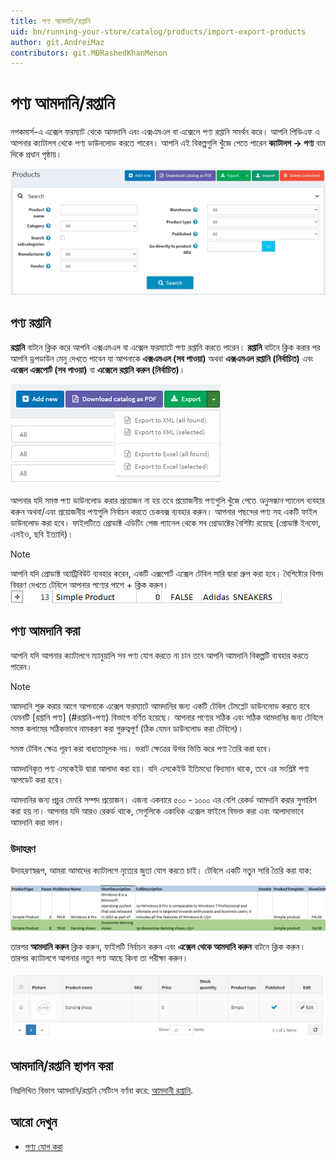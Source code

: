 ```yaml
---
title: পণ্য আমদানি/রপ্তানি
uid: bn/running-your-store/catalog/products/import-export-products
author: git.AndreiMaz
contributors: git.MDRashedKhanMenon
---
```


# পণ্য আমদানি/রপ্তানি

নপকমার্স-এ এক্সেল ফরম্যাট থেকে আমদানি এবং এক্সএমএল বা এক্সেলে পণ্য রপ্তানি সমর্থন করে। আপনি পিডিএফ এ আপনার ক্যাটালগ থেকে পণ্য ডাউনলোড করতে পারেন।
আপনি এই বিকল্পগুলি খুঁজে পেতে পারেন **ক্যাটালগ → পণ্য** বাম দিকে প্রধান পৃষ্ঠায়।

![পণ্য](_static/import-export-products/buttons.jpg)

## পণ্য রপ্তানি

 **রপ্তানি** বাটনে ক্লিক করে আপনি এক্সএমএল বা এক্সেল ফরম্যাটে পণ্য রপ্তানি করতে পারেন। **রপ্তানি** বাটনে ক্লিক করার পর আপনি ড্রপডাউন মেনু দেখতে পাবেন যা আপনাকে **এক্সএমএল (সব পাওয়া)** অথবা **এক্সএমএল রপ্তানি (নির্বাচিত)** এবং **এক্সেল এক্সপোর্ট (সব পাওয়া)** বা **এক্সেলে রপ্তানি করুন (নির্বাচিত)**।
 
![পণ্য রপ্তানি](_static/import-export-products/exporting_product.png)

 আপনার যদি সমস্ত পণ্য ডাউনলোড করার প্রয়োজন না হয় তবে প্রয়োজনীয় পণ্যগুলি খুঁজে পেতে *অনুসন্ধান* প্যানেল ব্যবহার করুন অথবা/এবং প্রয়োজনীয় পণ্যগুলি নির্বাচন করতে চেকবক্স ব্যবহার করুন। আপনার পছন্দের পণ্য সহ একটি ফাইল ডাউনলোড করা হবে। ফাইলটিতে প্রোডাক্ট এডিটিং পেজ প্যানেল থেকে সব প্রোডাক্টের বৈশিষ্ট্য রয়েছে (প্রোডাক্ট ইনফো, এসইও, ছবি ইত্যাদি)।

> [!NOTE]
>
> আপনি যদি প্রোডাক্ট অ্যাট্রিবিউট ব্যবহার করেন, একটি এক্সপোর্ট এক্সেল টেবিল সারি দ্বারা গ্রুপ করা হবে। বৈশিষ্ট্যের বিশদ বিবরণ দেখতে টেবিলে আপনার পণ্যের পাশে + ক্লিক করুন।
> ![সহজ পণ্য](_static/import-export-products/simple_product.png)

## পণ্য আমদানি করা

আপনি যদি আপনার ক্যাটালগে ম্যানুয়ালি সব পণ্য যোগ করতে না চান তবে আপনি আমদানি বিকল্পটি ব্যবহার করতে পারেন।

> [!NOTE]
> 
> আমদানি শুরু করার আগে আপনাকে এক্সেল ফরম্যাটে আমদানির জন্য একটি টেবিল টেমপ্লেট ডাউনলোড করতে হবে যেমনটি [রপ্তানি পণ্য] (#রপ্তানি-পণ্য) বিভাগে বর্ণিত হয়েছে। আপনার পণ্যের সঠিক এবং সঠিক আমদানির জন্য টেবিলে সমস্ত কলামের সঠিকভাবে নামকরণ করা গুরুত্বপূর্ণ (ঠিক যেমন ডাউনলোড করা টেবিলে)।

সমস্ত টেবিল ক্ষেত্র পূরণ করা বাধ্যতামূলক নয়। ভরাট ক্ষেত্রের উপর ভিত্তি করে পণ্য তৈরি করা হবে।

আমদানিকৃত পণ্য এসকেইউ দ্বারা আলাদা করা হয়। যদি এসকেইউ ইতিমধ্যে বিদ্যমান থাকে, তবে এর সংশ্লিষ্ট পণ্য আপডেট করা হবে।

আমদানির জন্য প্রচুর মেমরি সম্পদ প্রয়োজন। এজন্য একবারে ৫০০ - ১০০০ এর বেশি রেকর্ড আমদানি করার সুপারিশ করা হয় না। আপনার যদি আরও রেকর্ড থাকে, সেগুলিকে একাধিক এক্সেল ফাইলে বিভক্ত করা এবং আলাদাভাবে আমদানি করা ভাল।

### উদাহরণ

উদাহরণস্বরূপ, আমরা আমাদের ক্যাটালগে নৃত্যের জুতা যোগ করতে চাই। টেবিলে একটি নতুন সারি তৈরি করা যাক:

![পণ্য টেবিল](_static/import-export-products/product_table.png)

তারপর **আমদানি করুন** ক্লিক করুন, ফাইলটি নির্বাচন করুন এবং **এক্সেল থেকে আমদানি করুন** বাটনে ক্লিক করুন। তারপর ক্যাটালগে আপনার নতুন পণ্য আছে কিনা তা পরীক্ষা করুন।

![পণ্যের ক্যাটালগ](_static/import-export-products/product_catalog.png)

## আমদানি/রপ্তানি স্থাপন করা

নিম্নলিখিত বিভাগ আমদানি/রপ্তানি সেটিংস বর্ণনা করে: [আমদানী রপ্তানি](xref:bn/running-your-store/catalog/catalog-settings#exportimport).

## আরো দেখুন

* [পণ্য যোগ করা](xref:bn/running-your-store/catalog/products/add-products)
